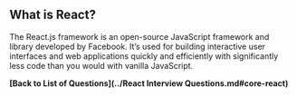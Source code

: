 ## What is React?

The React.js framework is an open-source JavaScript framework and library developed by Facebook. It’s used for building interactive user interfaces and web applications quickly and efficiently with significantly less code than you would with vanilla JavaScript.

**[Back to List of Questions](../React Interview Questions.md#core-react)**